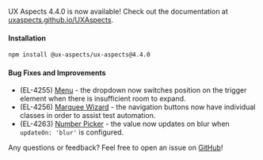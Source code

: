 UX Aspects 4.4.0 is now available! Check out the documentation at [uxaspects.github.io/UXAspects](https://uxaspects.github.io/UXAspects).

#### Installation
```bash
npm install @ux-aspects/ux-aspects@4.4.0
```

#### Bug Fixes and Improvements
* (EL-4255) [Menu](https://uxaspects.github.io/UXAspects/#/components/buttons#dropdowns) - the dropdown now switches position on the trigger element when there is insufficient room to expand.
* (EL-4256) [Marquee Wizard](https://uxaspects.github.io/UXAspects/#/components/wizard#marquee-wizard) - the navigation buttons now have individual classes in order to assist test automation.
* (EL-4263) [Number Picker](https://uxaspects.github.io/UXAspects/#/components/input-controls#number-picker) - the value now updates on blur when `updateOn: 'blur'` is configured.

Any questions or feedback? Feel free to open an issue on [GitHub](https://github.com/UXAspects/UXAspects/issues)!
